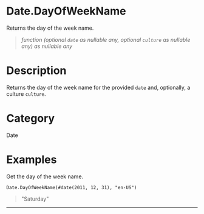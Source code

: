 ﻿# Date.DayOfWeekName
Returns the day of the week name.
> _function (optional <code>date</code> as nullable any, optional <code>culture</code> as nullable any) as nullable any_
# Description 
Returns the day of the week name for the provided <code>date</code> and, optionally, a culture <code>culture</code>.
# Category 
Date
# Examples 
Get the day of the week name.
```
Date.DayOfWeekName(#date(2011, 12, 31), "en-US")
```
> "Saturday"
***
